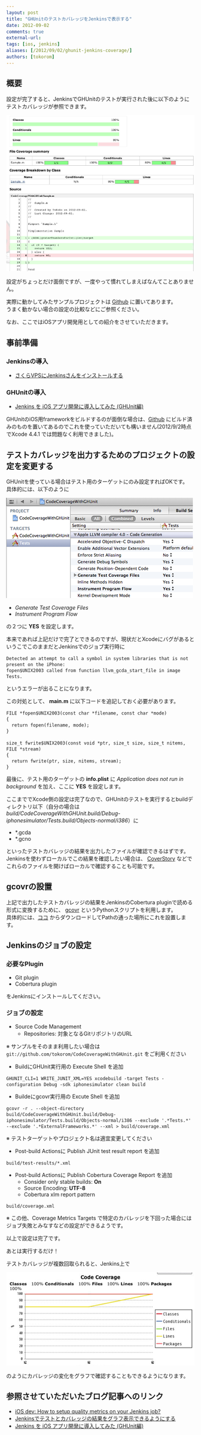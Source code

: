 ```yaml
---
layout: post
title: "GHUnitのテストカバレッジをJenkinsで表示する"
date: 2012-09-02
comments: true
external-url: 
tags: [ios, jenkins]
aliases: [/2012/09/02/ghunit-jenkins-coverage/]
authors: [tokorom]
---
```


## 概要

設定が完了すると、JenkinsでGHUnitのテストが実行された後に以下のようにテストカバレッジが参照できます。

![ghunit-coverage](https://raw.githubusercontent.com/tokorom/tokorom.github.com/images/images/ghunit-coverage.png)

設定がちょっとだけ面倒ですが、一度やって慣れてしまえばなんてことありません。

実際に動かしてみたサンプルプロジェクトは [Github](https://github.com/tokorom/CodeCoverageWithGHUnit) に置いてあります。  
うまく動かない場合の設定の比較などにご参照ください。

なお、ここではiOSアプリ開発用としての紹介をさせていただきます。

<!-- more -->

## 事前準備

### Jenkinsの導入

* [さくらVPSにJenkinsさんをインストールする](/2012/07/24/install-jenkins-to-sakura/)

### GHUnitの導入

* [Jenkins を iOS アプリ開発に導入してみた (GHUnit編)](http://akisute.com/2012/01/jenkins-ios-ghunit.html)

GHUnitのiOS用frameworkをビルドするのが面倒な場合は、[Github](https://github.com/tokorom/ghunit-ios-framework) にビルド済みのものを置いてあるのでこれを使っていただいても構いません(2012/9/2時点でXcode 4.4.1 では問題なく利用できました)。

## テストカバレッジを出力するためのプロジェクトの設定を変更する

GHUnitを使っている場合はテスト用のターゲットにのみ設定すればOKです。  
具体的には、以下のように

![test-coverage-setting](https://raw.githubusercontent.com/tokorom/tokorom.github.com/images/images/test-coverage-setting.png)

* *Generate Test Coverage Files*
* *Instrument Program Flow*

の２つに **YES** を設定します。

本来であれば上記だけで完了とできるのですが、現状だとXcodeにバグがあるというこでこのままだとJenkinsでのジョブ実行時に
```
Detected an attempt to call a symbol in system libraries that is not present on the iPhone:
fopen$UNIX2003 called from function llvm_gcda_start_file in image Tests.
```
というエラーが出ることになります。

この対処として、 **main.m** に以下コードを追記しておく必要があります。
``` objc
FILE *fopen$UNIX2003(const char *filename, const char *mode)
{
  return fopen(filename, mode);
}
 
size_t fwrite$UNIX2003(const void *ptr, size_t size, size_t nitems, FILE *stream)
{
  return fwrite(ptr, size, nitems, stream);
}
```

最後に、テスト用のターゲットの **info.plist** に *Application does not run in background* を加え、ここに **YES** を設定します。

ここまででXcode側の設定は完了なので、GHUnitのテストを実行するとbuildディレクトリ以下（自分の場合は *build/CodeCoverageWithGHUnit.build/Debug-iphonesimulator/Tests.build/Objects-normal/i386*）に 

* \*.gcda
* \*.gcno

といったテストカバレッジの結果を出力したファイルが確認できるはずです。  
Jenkinsを使わずローカルでこの結果を確認したい場合は、 [CoverStory](http://code.google.com/p/coverstory/) などでこれらのファイルを開けばローカルで確認することも可能です。

## gcovrの設置

上記で出力したテストカバレッジの結果をJenkinsのCobertura pluginで読める形式に変換するために、 [gcovr](https://software.sandia.gov/trac/fast/wiki/gcovr) というPythonスクリプトを利用します。  
具体的には、[ココ](https://software.sandia.gov/svn/public/fast/gcovr/trunk/scripts/gcovr) からダウンロードしてPathの通った場所にこれを設置します。

## Jenkinsのジョブの設定

### 必要なPlugin

* Git plugin
* Cobertura plugin

をJenkinsにインストールしてください。

### ジョブの設定

* Source Code Management
  * Repositories: 対象となるGitリポジトリのURL

※ サンプルをそのまま利用したい場合は `git://github.com/tokorom/CodeCoverageWithGHUnit.git` をご利用ください

* BuildにGHUnit実行用の Execute Shell を追加

```
GHUNIT_CLI=1 WRITE_JUNIT_XML=YES xcodebuild -target Tests -configuration Debug -sdk iphonesimulator clean build
```

* Buildeにgcovr実行用の Excute Shell を追加

```
gcovr -r . --object-directory build/CodeCoverageWithGHUnit.build/Debug-iphonesimulator/Tests.build/Objects-normal/i386 --exclude '.*Tests.*' --exclude '.*ExternalFrameworks.*' --xml > build/coverage.xml
```
※ テストターゲットやプロジェクト名は適宜変更してください

* Post-build Actionsに Publish JUnit test result report を追加

```
build/test-results/*.xml
```

* Post-build Actionsに Publish Cobertura Coverage Report を追加
  * Consider only stable builds: **On**
  * Source Encoding: **UTF-8**
  * Cobertura xlm report pattern
```
build/coverage.xml
```
※ この他、Coverage Metrics Targets で特定のカバレッジを下回った場合にはジョブ失敗とみなすなどの設定ができるようです。

以上で設定は完了です。  

あとは実行するだけ！

テストカバレッジが複数回取られると、Jenkins上で

![coverage-graph](https://raw.githubusercontent.com/tokorom/tokorom.github.com/images/images/coverage-graph.png)

のようにカバレッジの変化をグラフで確認することもできるようになります。

## 参照させていただいたブログ記事へのリンク

* [iOS dev: How to setup quality metrics on your Jenkins job?](http://blog.octo.com/en/jenkins-quality-dashboard-ios-development/)
* [Jenkinsでテストとカバレッジの結果をグラフ表示できるようにする](http://safx-dev.blogspot.jp/2012/03/jenkins.html)
* [Jenkins を iOS アプリ開発に導入してみた (GHUnit編)](http://akisute.com/2012/01/jenkins-ios-ghunit.html)
